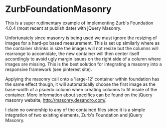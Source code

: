 ZurbFoundationMasonry
=====================

This is a super rudimentary example of implementing Zurb's Foundation 4.0.4 (most recent at publish date) with jQuery Masonry.

Unfortunately since masonry is being used we must ignore the resizing of images for a hard-px based measurement. This is set up similarly where as the container shrinks in size the images will not resize but the columns will rearrange to accomidate, the new container will then center itself accordingly to avoid ugly margin issues on the right side of a column where images are missing. This is the best solution for integrating a masonry into a responsive framework (see pinterest site).

Applying the masonry call onto a 'large-12' container within foundation has the same effect though, it will automatically choose the first image as the base-width of a psuedo column when creating columns to fit inside of the container. More information about specifics can be found on the jQuery masonry website, http://masonry.desandro.com/.

I claim no ownership to any of the contained files since it is a simple integration of two existing elements, Zurb's Foundation and jQuery Masonry.

